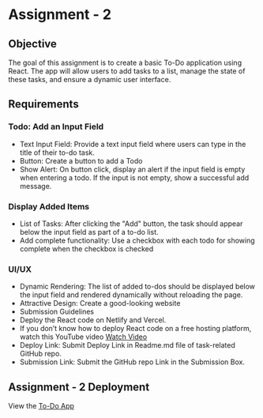 # Assignment - 2

## Objective

The goal of this assignment is to create a basic To-Do application using React. The app will allow users to add tasks to a list, manage the state of these tasks, and ensure a dynamic user interface.

## Requirements

### Todo: Add an Input Field
- Text Input Field: Provide a text input field where users can type in the title of their to-do task.
- Button: Create a button to add a Todo
- Show Alert: On button click, display an alert if the input field is empty when entering a todo. If the input is not empty, show a successful add message.

### Display Added Items
- List of Tasks: After clicking the "Add" button, the task should appear below the input field as part of a to-do list.
- Add complete functionality: Use a checkbox with each todo for showing complete when the checkbox is checked

### UI/UX
- Dynamic Rendering: The list of added to-dos should be displayed below the input field and rendered dynamically without reloading the page.
- Attractive Design: Create a good-looking website 
- Submission Guidelines
- Deploy the React code on Netlify and Vercel.
- If you don’t know how to deploy React code on a free hosting platform, watch this YouTube video [Watch Video](https://youtu.be/AP0fKMrmyKA?si=wKbklcCA3rGCFDb7)
- Deploy Link: Submit Deploy Link in Readme.md file of task-related GitHub repo.
- Submission Link: Submit the GitHub repo Link in the Submission Box.

## Assignment - 2 Deployment
View the [To-Do App](https://tutedude-to-do-app-assignment-2.netlify.app/)